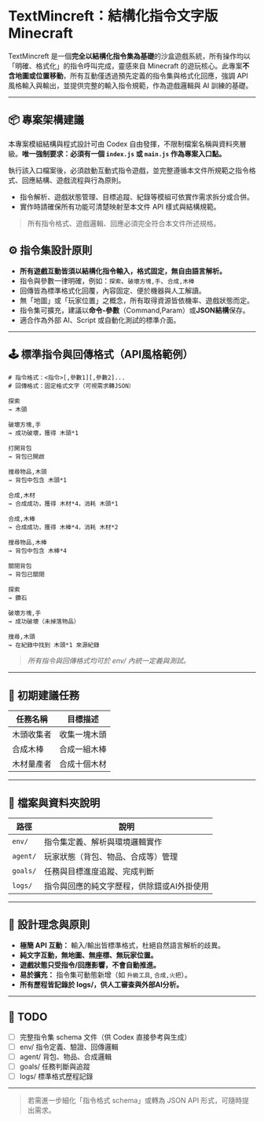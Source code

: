 # TextMincreft：結構化指令文字版 Minecraft

TextMincreft 是一個**完全以結構化指令集為基礎**的沙盒遊戲系統，所有操作均以「明確、格式化」的指令呼叫完成，靈感來自 Minecraft 的遊玩核心。此專案**不含地圖或位置移動**，所有互動僅透過預先定義的指令集與格式化回應，強調 API 風格輸入與輸出，並提供完整的輸入指令規範，作為遊戲邏輯與 AI 訓練的基礎。

---

## 📦 專案架構建議

本專案模組結構與程式設計可由 Codex 自由發揮，不限制檔案名稱與資料夾層級。**唯一強制要求：必須有一個 `index.js` 或 `main.js` 作為專案入口點。**

執行該入口檔案後，必須啟動互動式指令遊戲，並完整遵循本文件所規範之指令格式、回應結構、遊戲流程與行為原則。

- 指令解析、遊戲狀態管理、目標追蹤、紀錄等模組可依實作需求拆分或合併。
- 實作時請確保所有功能可清楚映射至本文件 API 樣式與結構規範。

> 所有指令格式、遊戲邏輯、回應必須完全符合本文件所述規格。

## ⚙️ 指令集設計原則

- **所有遊戲互動皆須以結構化指令輸入，格式固定，無自由語言解析。**
- 指令與參數一律明確，例如：`探索`、`破壞方塊,手`、`合成,木棒`
- 回傳皆為標準格式化回覆，內容固定、便於機器與人工解讀。
- 無「地圖」或「玩家位置」之概念，所有取得資源皆依機率、遊戲狀態而定。
- 指令集可擴充，建議以**命令-參數**（Command,Param）或**JSON結構**保存。
- 適合作為外部 AI、Script 或自動化測試的標準介面。

---

## 🕹️ 標準指令與回傳格式（API風格範例）

```text
# 指令格式：<指令>[,參數1][,參數2]...
# 回傳格式：固定格式文字（可視需求轉JSON）

探索
→ 木頭

破壞方塊,手
→ 成功破壞，獲得 木頭*1

打開背包
→ 背包已開啟

搜尋物品,木頭
→ 背包中包含 木頭*1

合成,木材
→ 合成成功，獲得 木材*4，消耗 木頭*1

合成,木棒
→ 合成成功，獲得 木棒*4，消耗 木材*2

搜尋物品,木棒
→ 背包中包含 木棒*4

關閉背包
→ 背包已關閉

探索
→ 鑽石

破壞方塊,手
→ 成功破壞（未掉落物品）

搜尋,木頭
→ 在紀錄中找到 木頭*1 來源紀錄
```
> *所有指令與回傳格式均可於 env/ 內統一定義與測試。*

---

## 🧪 初期建議任務

| 任務名稱       | 目標描述           |
|----------------|--------------------|
| 木頭收集者     | 收集一塊木頭       |
| 合成木棒       | 合成一組木棒       |
| 木材量產者     | 合成十個木材       |

---

## 📁 檔案與資料夾說明

| 路徑     | 說明                                         |
|----------|----------------------------------------------|
| `env/`   | 指令集定義、解析與環境邏輯實作               |
| `agent/` | 玩家狀態（背包、物品、合成等）管理           |
| `goals/` | 任務與目標進度追蹤、完成判斷                 |
| `logs/`  | 指令與回應的純文字歷程，供除錯或AI外掛使用   |

---

## 📌 設計理念與原則

- **極簡 API 互動：** 輸入/輸出皆標準格式，杜絕自然語言解析的歧異。
- **純文字互動，無地圖、無座標、無玩家位置。**
- **遊戲狀態只受指令/回應影響，不會自動推進。**
- **易於擴充：** 指令集可動態新增（如 `升級工具`, `合成,火把`）。
- **所有歷程皆記錄於 logs/，供人工審查與外部AI分析。**

---

## 🔧 TODO

- [ ] 完整指令集 schema 文件（供 Codex 直接參考與生成）
- [ ] env/ 指令定義、驗證、回傳邏輯
- [ ] agent/ 背包、物品、合成邏輯
- [ ] goals/ 任務判斷與追蹤
- [ ] logs/ 標準格式歷程記錄

---

> 若需進一步細化「指令格式 schema」或轉為 JSON API 形式，可隨時提出需求。